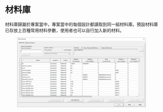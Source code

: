 # 材料庫



材料庫歸屬於專案當中，專案當中的每個設計都讀取到同一組材料庫。預設材料庫已存放上百種常用材料參數，使用者也可以自行加入新的材料。

<figure><img src="../.gitbook/assets/image (4) (4) (1) (1) (1).png" alt=""><figcaption></figcaption></figure>
